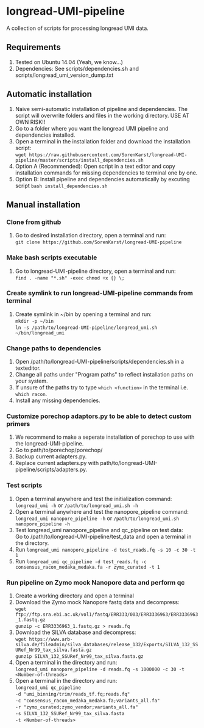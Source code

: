 # longread-UMI-pipeline
A collection of scripts for processing longread UMI data.

## Requirements
1. Tested on Ubuntu 14.04 (Yeah, we know...)
2. Dependencies: See scripts/dependencies.sh and scripts/longread_umi_version_dump.txt

## Automatic installation
1. Naive semi-automatic installation of pipeline and dependencies. The script will overwrite
   folders and files in the working directory. USE AT OWN RISK!!
2. Go to a folder where you want the longread UMI pipeline and dependencies installed.
3. Open a terminal in the installation folder and download the installation script:  
  `wget https://raw.githubusercontent.com/SorenKarst/longread-UMI-pipeline/master/scripts/install_dependencies.sh`
4. Option A (Recommended): Open script in a text editor and copy installation commands for missing dependencies to
   terminal one by one.
4. Option B: Install pipeline and dependencies automatically by excuting script `bash install_dependencies.sh`

## Manual installation

### Clone from github
1. Go to desired installation directory, open a terminal and run:  
   `git clone https://github.com/SorenKarst/longread-UMI-pipeline`

### Make bash scripts executable
1. Go to longread-UMI-pipeline directory, open a terminal and run:  
   `find . -name "*.sh" -exec chmod +x {} \;`

### Create symlink to run longread-UMI-pipeline commands from terminal
1. Create symlink in ~/bin by opening a terminal and run:  
   `mkdir -p ~/bin`  
   `ln -s /path/to/longread-UMI-pipeline/longread_umi.sh ~/bin/longread_umi`  

### Change paths to dependencies
1. Open /path/to/longread-UMI-pipeline/scripts/dependencies.sh in a texteditor.
2. Change all paths under "Program paths" to reflect installation paths on your system.
3. If unsure of the paths try to type `which <function>` in the terminal i.e. `which racon`.
4. Install any missing dependencies.

### Customize porechop adaptors.py to be able to detect custom primers
1. We recommend to make a seperate installation of porechop to use with the longread-UMI-pipeline.
2. Go to path/to/porechop/porechop/
3. Backup current adapters.py.
4. Replace current adapters.py with path/to/longread-UMI-pipeline/scripts/adapters.py.

### Test scripts
1. Open a terminal anywhere and test the initialization command:  
  `longread_umi -h` or `/path/to/longread_umi.sh -h`
2. Open a terminal anywhere and test the nanopore_pipeline command:  
  `longread_umi nanopore_pipeline -h` or `/path/to/longread_umi.sh nanopore_pipeline -h`
3. Test longread_umi nanopore_pipeline and qc_pipeline on test data:  
   Go to /path/to/longread-UMI-pipeline/test_data and open a terminal in the directory.
4. Run `longread_umi nanopore_pipeline -d test_reads.fq -s 10 -c 30 -t 1`
5. Run `longread_umi qc_pipeline -d test_reads.fq -c consensus_racon_medaka_medaka.fa -r zymo_curated -t 1`

### Run pipeline on Zymo mock Nanopore data and perform qc
1. Create a working directory and open a terminal
2. Download the Zymo mock Nanopore fastq data and decompress:  
   `wget ftp://ftp.sra.ebi.ac.uk/vol1/fastq/ERR333/003/ERR3336963/ERR3336963_1.fastq.gz`  
   `gunzip -c ERR3336963_1.fastq.gz > reads.fq`
3. Download the SILVA database and decompress:  
   `wget https://www.arb-silva.de/fileadmin/silva_databases/release_132/Exports/SILVA_132_SSURef_Nr99_tax_silva.fasta.gz`  
   `gunzip SILVA_132_SSURef_Nr99_tax_silva.fasta.gz`  
4. Open a terminal in the directory and run:  
  `longread_umi nanopore_pipeline -d reads.fq -s 1000000 -c 30 -t <Number-of-threads>`
5. Open a terminal in the directory and run:  
  `longread_umi qc_pipeline`  
     `-d "umi_binning/trim/reads_tf.fq;reads.fq"`  
     `-c "consensus_racon_medaka_medaka.fa;variants_all.fa"`  
     `-r "zymo_curated;zymo_vendor;variants_all.fa"`  
     `-s SILVA_132_SSURef_Nr99_tax_silva.fasta`  
     `-t <Number-of-threads>`  
